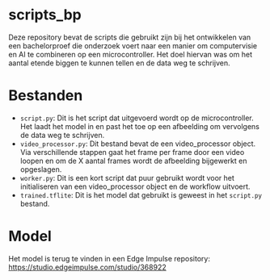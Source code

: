 # scripts_bp
Deze repository bevat de scripts die gebruikt zijn bij het ontwikkelen van een bachelorproef die onderzoek voert naar een manier om computervisie en AI te combineren op een microcontroller. Het doel hiervan was om het aantal etende biggen te kunnen tellen en de data weg te schrijven.

# Bestanden
- `script.py`: Dit is het script dat uitgevoerd wordt op de microcontroller. Het laadt het model in en past het toe op een afbeelding om vervolgens de data weg te schrijven. 
- `video_processor.py`: Dit bestand bevat de een video_processor object. Via verschillende stappen gaat het frame per frame door een video loopen en om de X aantal frames wordt de afbeelding bijgewerkt en opgeslagen. 
- `worker.py`: Dit is een kort script dat puur gebruikt wordt voor het initialiseren van een video_processor object en de workflow uitvoert.
- `trained.tflite`: Dit is het model dat gebruikt is geweest in het `script.py` bestand.

# Model
Het model is terug te vinden in een Edge Impulse repository: https://studio.edgeimpulse.com/studio/368922